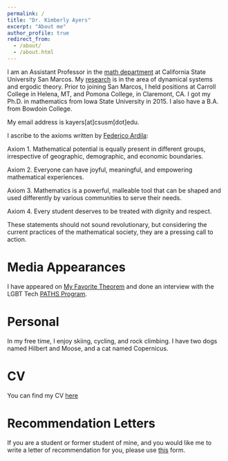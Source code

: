 ```yaml
---
permalink: /
title: "Dr. Kimberly Ayers"
excerpt: "About me"
author_profile: true
redirect_from: 
  - /about/
  - /about.html
---
```


I am an Assistant Professor in the [math department](https://www.csusm.edu/math/index.html) at California State University San Marcos.  My [research](kdayers.github.io/publications) is in the area of dynamical systems and ergodic theory. Prior to joining San Marcos, I held positions at Carroll College in Helena, MT, and Pomona College, in Claremont, CA.  I got my Ph.D. in mathematics from Iowa State University in 2015. I also have a B.A. from Bowdoin College. 

My email address is kayers\[at\]csusm\[dot\]edu.

I ascribe to the axioms written by [Federico Ardila](fardila.com):

Axiom 1. Mathematical potential is equally present in different groups, irrespective of geographic, demographic, and economic boundaries.

Axiom 2. Everyone can have joyful, meaningful, and empowering mathematical experiences.

Axiom 3. Mathematics is a powerful, malleable tool that can be shaped and used differently by various communities to serve their needs.

Axiom 4. Every student deserves to be treated with dignity and respect.

These statements should not sound revolutionary, but considering the current practices of the mathematical society, they are a pressing call to action.


Media Appearances
=====

I have appeared on [My Favorite Theorem](https://kpknudson.com/my-favorite-theorem/2022/10/20/episode-80-kimberley-ayers) and done an interview with the LGBT Tech [PATHS Program](https://www.youtube.com/watch?v=EGSAgZZN73I).

Personal
=====

In my free time, I enjoy skiing, cycling, and rock climbing.  I have two dogs named Hilbert and Moose, and a cat named Copernicus. 


CV
=====
You can find my CV [here](https://github.com/kdayers/kdayers.github.io/blob/master/files/KimberlyAyersCV.pdf)


Recommendation Letters
=====
If you are a student or former student of mine, and you would like me to write a letter of recommendation for you, please use [this](https://forms.gle/fZYUfvBQ6WHXLHDD9) form.
